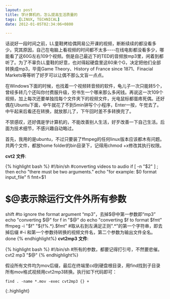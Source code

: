 ```yaml
---
layout: post
title: 学计算机的，怎么提高生活质量的
tags: [LINUX, TECHNICAL]
date: 2012-01-05T02:34:06+0800

---
```


话说好一段时间之前，LL童鞋拷给偶网易公开课的视频，断断续续的都没看多少。究其原因，自己在电脑上看视频的时间都不太多----在线电影都没看多少，哪能看了这60G左右109个视频。倒是自己最近下的TED的音频放mp3里，闲着到都听了。为了不辜负LL童鞋的好意，也对得起硬盘里这60来个G，决定把他们全部转换成mp3，毕竟Game Theory、History of France since 1871、Finacial Markets等等听了好歹可以让偶不那么文盲一点点。

在Windows下面的时候，也找着一个视频转音频的软件，龟儿子一次只能转5个，曾经多转几个还叫你付费服升级，穷书生一个哪来那么多闲钱。再说这一次109个视频，加上每次还要单独找每个文件夹下的视频文件，光电鼠标都蛋疼死偶。还好偶在Ubuntu下面，中午就花了不到5min钟写个小程序，Enter一按，午觉去了。中午起来后看还在转换，就放那儿了，下午回时差不多转换完了。

不禁感叹，还好偶是学计算机的，不能改善别人生活，好歹改善一下自己生活。后面为技术细节，不感兴趣自动略过。

首先，我用的是ubuntu，不过只要装了ffmpeg的任何linux版本应该都木有问题。共两个文件，都放home folder的bin目录下，记得用chmod +x修改其执行权限。

**cvt2 文件**:

{% highlight bash %}
#!/bin/sh
#converting videos to audio
if [ -n "$2" ] ; then
echo "there must be two arguments."
echo "for example: $0 format input_file"
fi
fmt=$1 
# $@表示除运行文件外所有参数
shift #to ignore the format argument “mp3”，去掉$@中第一参数即“mp3”
echo "converting $@"
for f in "$@" 
do 
echo "converting $f to format $fmt"
ffmpeg -i "$f" "${f%.*}.$fmt" #取从右到左满足正则".*"的第一个字符串，即去掉后缀
        #-i 和第一个参数待转换的视频文件名，第二个参数为输出文件全名。
done
{% endhighlight%}
**cvt2mp3 文件**:

{% highlight bash %}
#!/bin/sh
#所有的参数，都要记得打引号，不然要悲催。
cvt2 mp3 "$@"
{% endhighlight%}

假设所有文件均为mov后缀，最后在终端里cd到硬盘根目录，用find找到子目录所有mov格式视频用cvt2mp3转换。执行如下代码即可：

    find . -name *.mov -exec cvt2mp3 {} +
{:.highlight}